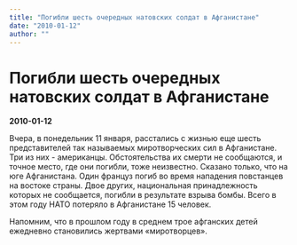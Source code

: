 ```yaml
---
title: "Погибли шесть очередных натовских солдат в Афганистане"
date: "2010-01-12"
author: ""
---
```


# Погибли шесть очередных натовских солдат в Афганистане

**2010-01-12** 

Вчера, в понедельник 11 января, расстались с жизнью еще шесть представителей так называемых миротворческих сил в Афганистане. Три из них - американцы. Обстоятельства их смерти не сообщаются, и точное место, где они погибли, тоже неизвестно. Сказано только, что на юге Афганистана. Один француз погиб во время нападения повстанцев на востоке страны. Двое других, национальная принадлежность которых не сообщается, погибли в результате взрыва бомбы. Всего в этом году НАТО потеряло в Афганистане 15 человек.

Напомним, что в прошлом году в среднем трое афганских детей ежедневно становились жертвами «миротворцев».